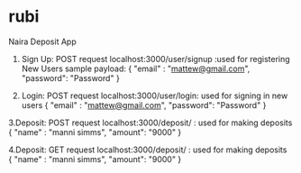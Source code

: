 # rubi

Naira Deposit App

1.  Sign Up:
   POST request
	localhost:3000/user/signup  :used for registering New Users
	sample payload:
	{
	"email" : "mattew@gmail.com",
	"password": "Password"
	}


2. Login:
	POST request
	localhost:3000/user/login: used for signing in new users
	{
	"email" : "mattew@gmail.com",
	"password": "Password"
	}


3.Deposit:
POST request
	localhost:3000/deposit/ : used for making deposits 
	{
	"name" : "manni simms",
	"amount": "9000"
	}

4.Deposit:
GET request
	localhost:3000/deposit/ : used for making deposits 
	{
	"name" : "manni simms",
	"amount": "9000"
	}
